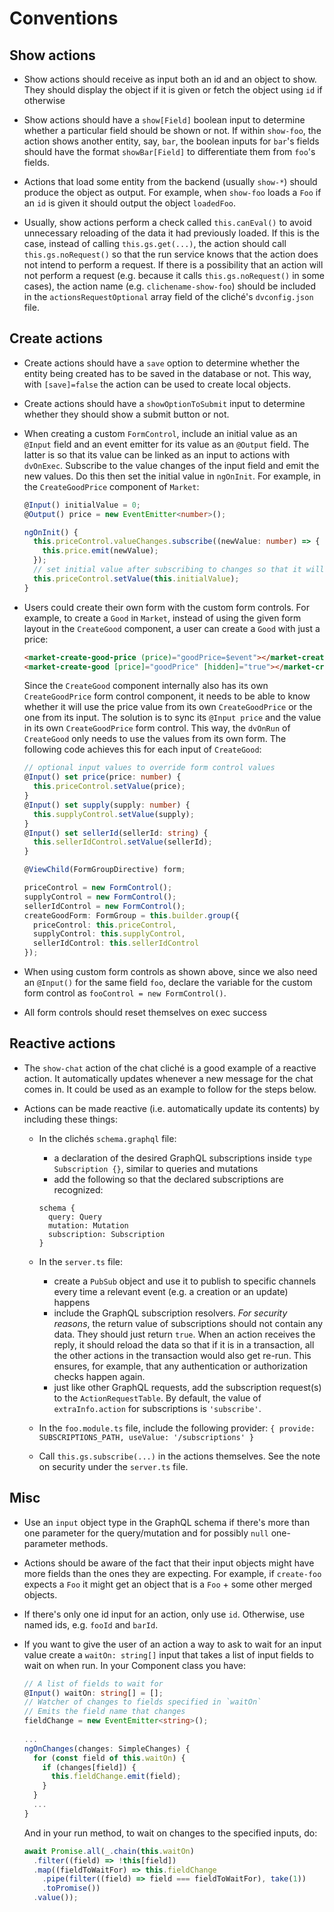 # Conventions

## Show actions 

- Show actions should receive as input both an id and an object to show. They
  should display the object if it is given or fetch the object using `id` if
  otherwise

- Show actions should have a `show[Field]` boolean input to determine whether
  a particular field should be shown or not. If within `show-foo`, the action
  shows another entity, say, `bar`, the boolean inputs for `bar`'s fields should
  have the format `showBar[Field]` to differentiate them from `foo`'s fields.

- Actions that load some entity from the backend (usually `show-*`) should
  produce the object as output. For example, when `show-foo` loads a `Foo` if
  an `id` is given it should output the object `loadedFoo`.

- Usually, show actions perform a check called `this.canEval()` to avoid
  unnecessary reloading of the data it had previously loaded. If this is the
  case, instead of calling `this.gs.get(...)`, the action should call
  `this.gs.noRequest()` so that the run service knows that the action does not
  intend to perform a request. If there is a possibility that an action
  will not perform a request (e.g. because it calls `this.gs.noRequest()` in
  some cases), the action name (e.g. `clichename-show-foo`) should be included
  in the `actionsRequestOptional` array field of the cliché's `dvconfig.json`
  file.

## Create actions

- Create actions should have a `save` option to determine whether the
  entity being created has to be saved in the database or not. This way, with
  `[save]=false` the action can be used to create local objects.

- Create actions should have a `showOptionToSubmit` input to determine
  whether they should show a submit button or not.

- When creating a custom `FormControl`, include an initial value as an `@Input`
  field and an event emitter for its value as an `@Output` field. The latter is
  so that its value can be linked as an input to actions with `dvOnExec`.
  Subscribe to the value changes of the input field and emit the new values.
  Do this then set the initial value in `ngOnInit`. For example, in the
  `CreateGoodPrice` component of `Market`:

  ```typescript
  @Input() initialValue = 0;
  @Output() price = new EventEmitter<number>();
  
  ngOnInit() {
    this.priceControl.valueChanges.subscribe((newValue: number) => {
      this.price.emit(newValue);
    });
    // set initial value after subscribing to changes so that it will be emitted
    this.priceControl.setValue(this.initialValue);
  }
  ```

- Users could create their own form with the custom form controls. For example,
  to create a `Good` in `Market`, instead of using the given form layout in the
  `CreateGood` component, a user can create a `Good` with just a price:

  ```html
  <market-create-good-price (price)="goodPrice=$event"></market-create-good-price>
  <market-create-good [price]="goodPrice" [hidden]="true"></market-create-good>
  ```

  Since the `CreateGood` component internally also has its own `CreateGoodPrice`
  form control component, it needs to be able to know whether it will use the
  price value from its own `CreateGoodPrice` or the one from its input. The
  solution is to sync its `@Input price` and the value in its own
  `CreateGoodPrice` form control. This way, the `dvOnRun` of `CreateGood` only
  needs to use the values from its own form. The following code achieves this for
  each input of `CreateGood`:

  ```typescript
  // optional input values to override form control values
  @Input() set price(price: number) {
    this.priceControl.setValue(price);
  }
  @Input() set supply(supply: number) {
    this.supplyControl.setValue(supply);
  }
  @Input() set sellerId(sellerId: string) {
    this.sellerIdControl.setValue(sellerId);
  }
  
  @ViewChild(FormGroupDirective) form;
  
  priceControl = new FormControl();
  supplyControl = new FormControl();
  sellerIdControl = new FormControl();
  createGoodForm: FormGroup = this.builder.group({
    priceControl: this.priceControl,
    supplyControl: this.supplyControl,
    sellerIdControl: this.sellerIdControl
  });
  ```

- When using custom form controls as shown above, since we also need an
  `@Input()` for the same field `foo`, declare the variable for the custom form
  control as `fooControl = new FormControl()`.

- All form controls should reset themselves on exec success

## Reactive actions

- The `show-chat` action of the chat cliché is a good example of a reactive
action. It automatically updates whenever a new message for the chat comes in.
It could be used as an example to follow for the steps below. 

- Actions can be made reactive (i.e. automatically update its contents) by
  including these things:

  - In the clichés `schema.graphql` file:
    - a declaration of the desired GraphQL subscriptions inside
    `type Subscription {}`, similar to queries and mutations
    - add the following so that the declared subscriptions are recognized:

    ```text
    schema {
      query: Query
      mutation: Mutation
      subscription: Subscription
    }
    ```

  - In the `server.ts` file:
    - create a `PubSub` object and use it to publish to specific channels every
    time a relevant event (e.g. a creation or an update) happens
    - include the GraphQL subscription resolvers. *For security reasons*, the
    return value of subscriptions should not contain any data. They should
    just return `true`. When an action receives the reply, it should reload
    the data so that if it is in a transaction, all the other actions in the
    transaction would also get re-run. This ensures, for example, that any
    authentication or authorization checks happen again.
    - just like other GraphQL requests, add the subscription request(s) to the
    `ActionRequestTable`. By default, the value of `extraInfo.action` for
    subscriptions is `'subscribe'`.

  - In the `foo.module.ts` file, include the following provider:
  `{ provide: SUBSCRIPTIONS_PATH, useValue: '/subscriptions' }`

  - Call `this.gs.subscribe(...)` in the actions themselves. See the note on
  security under the `server.ts` file.

## Misc

- Use an `input` object type in the GraphQL schema if there's more than one
  parameter for the query/mutation and for possibly `null` one-parameter
  methods.

- Actions should be aware of the fact that their input objects might have more
  fields than the ones they are expecting. For example, if `create-foo`
  expects a `Foo` it might get an object that is a `Foo` + some other
  merged objects.

- If there's only one id input for an action, only use `id`. Otherwise, use
  named ids, e.g. `fooId` and `barId`.

- If you want to give the user of an action a way to ask to wait for an input
  value create a `waitOn: string[]` input that takes a list of input fields to
  wait on when run. In your Component class you have:

  ```typescript
  // A list of fields to wait for
  @Input() waitOn: string[] = [];
  // Watcher of changes to fields specified in `waitOn`
  // Emits the field name that changes
  fieldChange = new EventEmitter<string>();
    
  ...
  ngOnChanges(changes: SimpleChanges) {
    for (const field of this.waitOn) {
      if (changes[field]) {
        this.fieldChange.emit(field);
      }
    }
    ...
  }
  ```

  And in your run method, to wait on changes to the specified inputs, do:
  ```typescript
  await Promise.all(_.chain(this.waitOn)
    .filter((field) => !this[field])
    .map((fieldToWaitFor) => this.fieldChange
      .pipe(filter((field) => field === fieldToWaitFor), take(1))
      .toPromise())
    .value());
  ```
